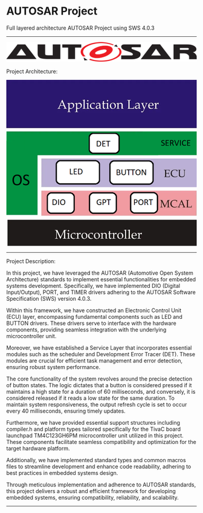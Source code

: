 # AUTOSAR Project

Full layered architecture AUTOSAR Project using SWS 4.0.3

---

![alt text](AUTOSAR.png)

Project Architecture:

![alt text](ProjectArchitecture.png)

---

Project Description:

In this project, we have leveraged the AUTOSAR (Automotive Open System Architecture) standards to
implement essential functionalities for embedded systems development. Specifically,
we have implemented DIO (Digital Input/Output), PORT, and TIMER drivers adhering
to the AUTOSAR Software Specification (SWS) version 4.0.3.

Within this framework, we have constructed an Electronic Control Unit (ECU) layer, encompassing
fundamental components such as LED and BUTTON drivers. These drivers serve to interface with
the hardware components, providing seamless integration with the underlying microcontroller
unit.

Moreover, we have established a Service Layer that incorporates essential modules such as the
scheduler and Development Error Tracer (DET). These modules are crucial for efficient task
management and error detection, ensuring robust system performance.

The core functionality of the system revolves around the precise detection of button states.
The logic dictates that a button is considered pressed if it maintains a high state for a
duration of 60 milliseconds, and conversely, it is considered released if it reads a low
state for the same duration. To maintain system responsiveness, the output refresh cycle
is set to occur every 40 milliseconds, ensuring timely updates.

Furthermore, we have provided essential support structures including compiler.h and platform
types tailored specifically for the TivaC board launchpad TM4C123GH6PM microcontroller unit
utilized in this project. These components facilitate seamless compatibility and
optimization for the target hardware platform.

Additionally, we have implemented standard types and common macros files to streamline
development and enhance code readability, adhering to best practices in embedded
systems design.

Through meticulous implementation and adherence to AUTOSAR standards, this project
delivers a robust and efficient framework for developing embedded systems, ensuring
compatibility, reliability, and scalability.

---

